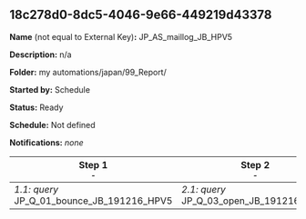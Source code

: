 ## 18c278d0-8dc5-4046-9e66-449219d43378

**Name** (not equal to External Key)**:** JP_AS_maillog_JB_HPV5

**Description:** n/a

**Folder:** my automations/japan/99_Report/

**Started by:** Schedule

**Status:** Ready

**Schedule:** Not defined

**Notifications:** _none_


| Step 1<br>_<small>-</small>_ | Step 2<br>_<small>-</small>_ | Step 3<br>_<small>-</small>_ | Step 4<br>_<small>-</small>_ | Step 5<br>_<small>-</small>_ | Step 6<br>_<small>-</small>_ |
| --- | --- | --- | --- | --- | --- |
| _1.1: query_<br>JP_Q_01_bounce_JB_191216_HPV5 | _2.1: query_<br>JP_Q_03_open_JB_191216_HPV5 | _3.1: query_<br>JP_Q_04_click_JB_191216_HPV5 | _4.1: query_<br>JP_Q_03_open_JB_2 | _5.1: query_<br>JP_Q_04_click_JB_2 | _6.1: query_<br>JP_Q_01_bounce_JB_2 |
